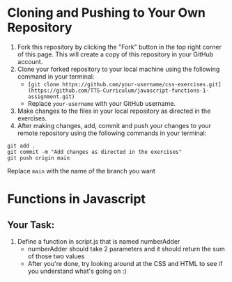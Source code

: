 # Cloning and Pushing to Your Own Repository

1. Fork this repository by clicking the "Fork" button in the top right corner of this page. This will create a copy of this repository in your GitHub account.
2. Clone your forked repository to your local machine using the following command in your terminal:
    - `[git clone https://github.com/your-username/css-exercises.git](https://github.com/TTS-Curriculum/javascript-functions-1-assignment.git)`
    - Replace `your-username` with your GitHub username.
3. Make changes to the files in your local repository as directed in the exercises.
4. After making changes, add, commit and push your changes to your remote repository using the following commands in your terminal:

```
git add .
git commit -m "Add changes as directed in the exercises"
git push origin main
```

Replace `main` with the name of the branch you want


# Functions in Javascript

## Your Task: 
1. Define a function in script.js that is named numberAdder
    - numberAdder should take 2 parameters and it should return the sum of those two values
    - After you're done, try looking around at the CSS and HTML to see if you understand what's going on :)
